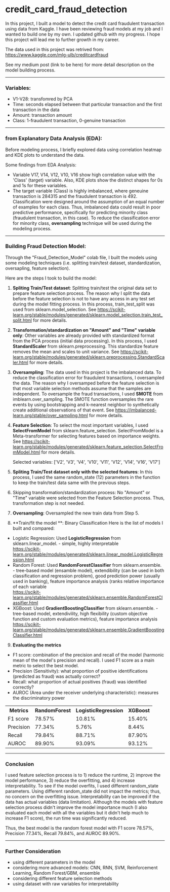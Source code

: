 # credit_card_fraud_detection

In this project, I built a model to detect the credit card fraudulent transaction using data from Kaggle. I have been reviewing fraud models at my job and I wanted to build one by my own. I updated github with my progress. I hope this project will lead me to further growth in my career. 

The data used in this project was retrived from: https://www.kaggle.com/mlg-ulb/creditcardfraud

See my medium post (link to be here) for more detail description on the model building process. 

***
### Variables:
- V1-V28: transfomred by PCA
- Time: seconds elapsed between that particular transaction and the first transaction in the data
- Amount: transaction amount
- Class: 1-fraudulent transaction, 0-genuine transaction

***
### from Explanatory Data Analysis (EDA):
Before modeling process, I briefly explored data using correlation heatmap and KDE plots to understand the data. 

Some findings from EDA Analysis:
- Variable V17, V14, V12, V10, V16 show high correlation value with the 'Class' (target) variable. Also, KDE plots show the distinct shapes for 0s and 1s for these variables.
- The target variable (Class) is highly imbalanced, where geneuine transaction is 284315 and the fraudulent transaction is 492. Classification were designed around the assumption of an equal number of examples for each class. Thus, imbalanced data could result in poor predictive performance, specifically for predicting minority class (fraudulent transaction, in this case). To reduce the classification error for minority class, **oversampling** technique will be used during the modeling process. 

***
### Building Fraud Detection Model: 
Through the "Fraud_Detection_Model" colab file, I built the models using some modeling techniques (i.e. splitting train/test dataset, standardization, oversapling, feature selection).

Here are the steps I took to build the model: 
1. **Spliting Train/Test dataset**: Splitting train/test the original data set to prepare feature selection process. The reason why I split the data before the feature selection is not to have any access in any test set during the model fitting process. In this process, train_test_split was used from sklearn.model_selection. See https://scikit-learn.org/stable/modules/generated/sklearn.model_selection.train_test_split.html for more details.

2. **Transformation/standardization on "Amount" and "Time" variable only**: Other variables are already provided with standardized format from the PCA process (initial data processing). In this process, I used **StandardScaler** from sklearn.preprocessing. This standardize feature removes the mean and scales to unit variance. See https://scikit-learn.org/stable/modules/generated/sklearn.preprocessing.StandardScaler.html for more details.

3. **Oversampling**: The data used in this project is the imbalanced data. To reduce the classification error for fraudulent transactions, I oversampled the data. The reason why I oversamped before the feature selection is that most variable selection methods assume that the samples are independent. To oversample the fraud transactions, I used **SMOTE** from imblearn.over_sampling. The SMOTE function oversamples the rare events by using bootstrapping and k-nearest neighbor to synthetically create additional observations of that event. See https://imbalanced-learn.org/stable/over_sampling.html for more details.

4. **Feature Selection**: To select the most important variables, I used **SelectFromModel** from sklearn.feature_selection. SelectFromModel is a Meta-transformer for selecting features based on importance weights. See https://scikit-learn.org/stable/modules/generated/sklearn.feature_selection.SelectFromModel.html for more details.

    Selected variables: ['V2', 'V3', 'V4', 'V10', 'V11', 'V12', 'V14', 'V16', 'V17']

5. **Spliting Train/Test dataset only with the selected features**: In this process, I used the same random_state (12) parameters in the function to keep the train/test data same with the previous steps.  

6. Skipping transformation/standardization process: No "Amount" or "Time" variable were selected from the Feature Selection process. Thus, transformation step is not needed.

7. **Oversampling**: Oversampled the new train data from Step 5. 

8. **Train/fit the model **: Binary Classification
Here is the list of models I built and compared:
- Logistic Regression: Used **LogisticRegression** from sklearn.linear_model. - simple, highly interpretable \
https://scikit-learn.org/stable/modules/generated/sklearn.linear_model.LogisticRegression.html
- Random Forest: Used **RandomForestClassifier** from sklearn.ensemble. - tree-based model (ensamble model), extendibility (can be used in both classification and regression problem), good prediction power (usually used in banking), feature importance analysis (ranks relative importance of each variable\
https://scikit-learn.org/stable/modules/generated/sklearn.ensemble.RandomForestClassifier.html
- XGBoost: Used **GradientBoostingClassifier** from sklearn.ensemble. - tree-based model, extendivility, high flexibility (custom objective function and custom evaluation metrics), feature importance analysis\
https://scikit-learn.org/stable/modules/generated/sklearn.ensemble.GradientBoostingClassifier.html

9. **Evaluating the metrics**
- F1 score: combination of the precision and recall of the model (harmonic mean of the model's precision and recall). I used F1 score as a main metric to select the best model. 
- Precision (Sensitivity): what proportion of positive identifications (predicted as fraud) was actually correct? 
- Recall: what proportion of actual positives (fraud) was identified correctly?
- AUROC (Area under the receiver underlying characteristic): measures the discriminatory power
<table style="width:100%">
  <tr>
    <th>Metrics</th>
    <th>RandomForest</th>
    <th>LogisticRegression</th>
    <th>XGBoost</th>
  </tr>
  <tr>
    <td>F1 score</td>
    <td>78.57%</td>
    <td>10.81%</td>
    <td>15.40%</td>
  </tr>
  <tr>
    <td>Precision</td>
    <td>77.34%</td>
    <td>5.76%</td>
    <td>8.44%</td>
  </tr>
  <tr>
    <td>Recall</td>
    <td>79.84%</td>
    <td>88.71%</td>
    <td>87.90%</td>
  </tr>
  <tr>
    <td>AUROC</td>
    <td>89.90%</td>
    <td>93.09%</td>
    <td>93.12%</td>
  </tr>
</table>

***
### Conclusion
I used feature selection process is to 1) reduce the runtime, 2) improve the model performance, 3) reduce the overfitting, and 4) increase interpretability. To see if the model overfits, I used different random_state parameters. Using different random_state did not impact the metrics; thus, no concern on the overfitting issue. Interpretability can be improved if the data has actual variables (data limitation). Although the models with feature selection process didn't improve the model importance much (I also evaluated each model with all the variables but it didn't help much to increase F1 score), the run time was significantly reduced. 

Thus, the best model is the random forest model with F1 score 78.57%, Precision 77.34%, Recall 79.84%, and AUROC 89.90%. 

***
### Further Consideration
- using different parameters in the model
- considering more advanced models: CNN, RNN, SVM, Reinforcement Learning, Random Forest/GBM, ensemble
- considering different feature selection methods
- using dataset with raw variables for interpretability

